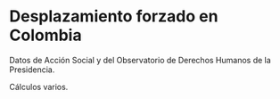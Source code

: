 # Desplazamiento forzado en Colombia

Datos de Acción Social y del Observatorio de Derechos Humanos de la Presidencia.

Cálculos varios.
